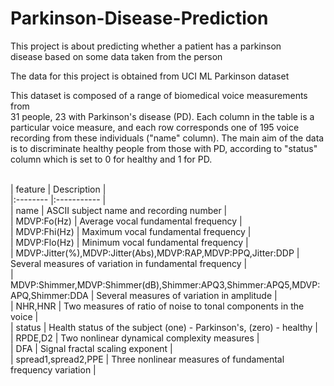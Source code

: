 # Parkinson-Disease-Prediction

This project is about predicting whether a patient has a parkinson <br> 
disease based on some data taken from the person <br> 

The data for this project is obtained from UCI ML Parkinson dataset <br>

This dataset is composed of a range of biomedical voice measurements from  <br> 
31 people, 23 with Parkinson's disease (PD). Each column in the table is a <br> 
particular voice measure, and each row corresponds one of 195 voice <br> 
recording from these individuals ("name" column). The main aim of the data  <br> 
is to discriminate healthy people from those with PD, according to "status" <br> 
column which is set to 0 for healthy and 1 for PD.
<br> 
<br>

 | feature | Description | <br>
 |:-------- |:----------- | <br>
 | name | ASCII subject name and recording number | <br>
 | MDVP:Fo(Hz) | Average vocal fundamental frequency | <br>
 | MDVP:Fhi(Hz) | Maximum vocal fundamental frequency | <br>
 | MDVP:Flo(Hz) | Minimum vocal fundamental frequency | <br>
 | MDVP:Jitter(%),MDVP:Jitter(Abs),MDVP:RAP,MDVP:PPQ,Jitter:DDP | Several measures of variation in fundamental frequency | <br>
 | MDVP:Shimmer,MDVP:Shimmer(dB),Shimmer:APQ3,Shimmer:APQ5,MDVP:APQ,Shimmer:DDA  | Several measures of variation in amplitude | <br>
 | NHR,HNR | Two measures of ratio of noise to tonal components in the voice | <br>
 | status | Health status of the subject (one) - Parkinson's, (zero) - healthy | <br>
 | RPDE,D2 | Two nonlinear dynamical complexity measures | <br>
 | DFA | Signal fractal scaling exponent | <br>
 | spread1,spread2,PPE | Three nonlinear measures of fundamental frequency variation | <br>
